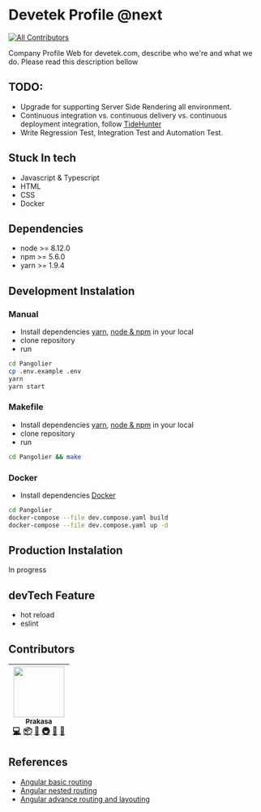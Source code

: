 # Devetek Profile @next

[![All Contributors](https://img.shields.io/badge/all_contributors-1-orange.svg?style=flat-square)](#contributors)

Company Profile Web for devetek.com, describe who we're and what we do. Please read this description bellow

## TODO:

- Upgrade for supporting Server Side Rendering all environment.
- Continuous integration vs. continuous delivery vs. continuous deployment integration, follow [TideHunter](https://github.com/prakasa1904/webhook-terpusat-mpw)
- Write Regression Test, Integration Test and Automation Test.

## Stuck In tech

- Javascript & Typescript
- HTML
- CSS
- Docker

## Dependencies

- node >= 8.12.0
- npm >= 5.6.0
- yarn >= 1.9.4

## Development Instalation

### Manual

- Install dependencies [yarn](https://yarnpkg.com/lang/en/docs/install/), [node & npm](https://github.com/creationix/nvm#installation) in your local
- clone repository
- run

```sh
cd Pangolier
cp .env.example .env
yarn
yarn start
```

### Makefile

- Install dependencies [yarn](https://yarnpkg.com/lang/en/docs/install/), [node & npm](https://github.com/creationix/nvm#installation) in your local
- clone repository
- run

```sh
cd Pangolier && make
```

### Docker

- Install dependencies [Docker](https://docs.docker.com/install/)

```sh
cd Pangolier
docker-compose --file dev.compose.yaml build
docker-compose --file dev.compose.yaml up -d
```

## Production Instalation

In progress

## devTech Feature

- hot reload
- eslint

## Contributors

<!-- ALL-CONTRIBUTORS-LIST:START - Do not remove or modify this section -->
<!-- prettier-ignore -->
| [<img src="https://avatars1.githubusercontent.com/u/6983524?v=4" width="100px;"/><br /><sub><b>Prakasa</b></sub>](http://www.terpusat.com)<br />[💻](https://github.com/devetek/Pangolier/commits?author=prakasa1904 "Code") [📦](#platform-prakasa1904 "Packaging/porting to new platform") [🔌](#plugin-prakasa1904 "Plugin/utility libraries") [🚇](#infra-prakasa1904 "Infrastructure (Hosting, Build-Tools, etc)") [👀](#review-prakasa1904 "Reviewed Pull Requests") [🔧](#tool-prakasa1904 "Tools") |
| :---: |
<!-- ALL-CONTRIBUTORS-LIST:END -->

## References

- [Angular basic routing](https://blog.angular-university.io/angular2-router/)
- [Angular nested routing](https://blog.angular-university.io/angular-2-router-nested-routes-and-nested-auxiliary-routes-build-a-menu-navigation-system/)
- [Angular advance routing and layouting](https://thinkster.io/tutorials/building-real-world-angular-2-apps/page-layout-and-routing)
